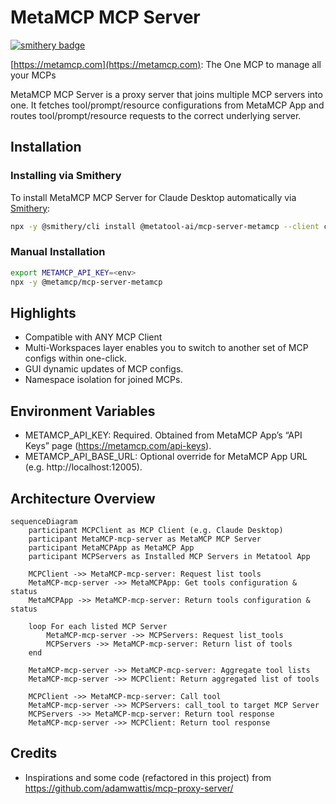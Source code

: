 # MetaMCP MCP Server

[![smithery badge](https://smithery.ai/badge/@metatool-ai/mcp-server-metamcp)](https://smithery.ai/server/@metatool-ai/mcp-server-metamcp)

[https://metamcp.com](https://metamcp.com): The One MCP to manage all your MCPs

MetaMCP MCP Server is a proxy server that joins multiple MCP⁠ servers into one. It fetches tool/prompt/resource configurations from MetaMCP App⁠ and routes tool/prompt/resource requests to the correct underlying server.

## Installation

### Installing via Smithery

To install MetaMCP MCP Server for Claude Desktop automatically via [Smithery](https://smithery.ai/server/@metatool-ai/mcp-server-metamcp):

```bash
npx -y @smithery/cli install @metatool-ai/mcp-server-metamcp --client claude
```

### Manual Installation
```bash
export METAMCP_API_KEY=<env>
npx -y @metamcp/mcp-server-metamcp
```

## Highlights

- Compatible with ANY MCP Client
- Multi-Workspaces layer enables you to switch to another set of MCP configs within one-click.
- GUI dynamic updates of MCP configs.
- Namespace isolation for joined MCPs.

## Environment Variables

- METAMCP_API_KEY: Required. Obtained from MetaMCP App’s “API Keys” page (https://metamcp.com/api-keys).
- METAMCP_API_BASE_URL: Optional override for MetaMCP App URL (e.g. http://localhost:12005).

## Architecture Overview

```mermaid
sequenceDiagram
    participant MCPClient as MCP Client (e.g. Claude Desktop)
    participant MetaMCP-mcp-server as MetaMCP MCP Server
    participant MetaMCPApp as MetaMCP App
    participant MCPServers as Installed MCP Servers in Metatool App

    MCPClient ->> MetaMCP-mcp-server: Request list tools
    MetaMCP-mcp-server ->> MetaMCPApp: Get tools configuration & status
    MetaMCPApp ->> MetaMCP-mcp-server: Return tools configuration & status

    loop For each listed MCP Server
        MetaMCP-mcp-server ->> MCPServers: Request list_tools
        MCPServers ->> MetaMCP-mcp-server: Return list of tools
    end

    MetaMCP-mcp-server ->> MetaMCP-mcp-server: Aggregate tool lists
    MetaMCP-mcp-server ->> MCPClient: Return aggregated list of tools

    MCPClient ->> MetaMCP-mcp-server: Call tool
    MetaMCP-mcp-server ->> MCPServers: call_tool to target MCP Server
    MCPServers ->> MetaMCP-mcp-server: Return tool response
    MetaMCP-mcp-server ->> MCPClient: Return tool response
```

## Credits

- Inspirations and some code (refactored in this project) from https://github.com/adamwattis/mcp-proxy-server/
